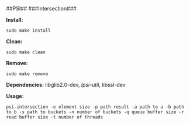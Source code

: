 ##PSI##
###Intersection###

__Install:__
```
sudo make install
```
__Clean:__ 
```
sudo make clean
```

__Remove:__ 
```
sudo make remove
```

__Dependencies:__ libglib2.0-dev, _lpsi-util_, libssl-dev

__Usage:__ 
```
psi-intersection -e element size -p path result -a path to a -b path to b -s path to buckets -n number of buckets -q queue buffer size -r read buffer size -t number of threads
```
